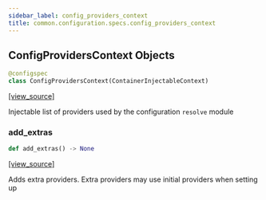 ```yaml
---
sidebar_label: config_providers_context
title: common.configuration.specs.config_providers_context
---
```


## ConfigProvidersContext Objects

```python
@configspec
class ConfigProvidersContext(ContainerInjectableContext)
```

[[view_source]](https://github.com/dlt-hub/dlt/blob/3739c9ac839aafef713f6d5ebbc6a81b2a39a1b0/dlt/common/configuration/specs/config_providers_context.py#L35)

Injectable list of providers used by the configuration `resolve` module

### add\_extras

```python
def add_extras() -> None
```

[[view_source]](https://github.com/dlt-hub/dlt/blob/3739c9ac839aafef713f6d5ebbc6a81b2a39a1b0/dlt/common/configuration/specs/config_providers_context.py#L50)

Adds extra providers. Extra providers may use initial providers when setting up

